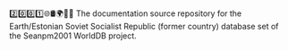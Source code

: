 2️⃣️0️⃣️0️⃣️1️⃣️🌐️🛢️🌍️🏴️📖️ The documentation source repository for the Earth/Estonian Soviet Socialist Republic (former country) database set of the Seanpm2001 WorldDB project. 
